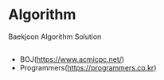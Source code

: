 # Algorithm

Baekjoon Algorithm Solution

## 
- BOJ(https://www.acmicpc.net/)
- Programmers(https://programmers.co.kr)
